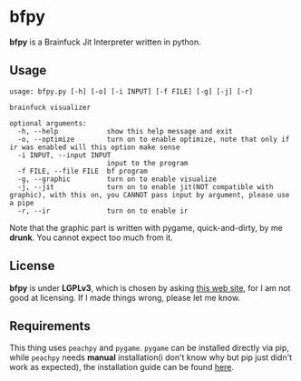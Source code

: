 # bfpy

**bfpy** is a Brainfuck Jit Interpreter written in python.

## Usage

```text
usage: bfpy.py [-h] [-o] [-i INPUT] [-f FILE] [-g] [-j] [-r]

brainfuck visualizer

optional arguments:
  -h, --help            show this help message and exit
  -o, --optimize        turn on to enable optimize, note that only if ir was enabled will this option make sense
  -i INPUT, --input INPUT
                        input to the program
  -f FILE, --file FILE  bf program
  -g, --graphic         turn on to enable visualize
  -j, --jit             turn on to enable jit(NOT compatible with graphic), with this on, you CANNOT pass input by argument, please use a pipe
  -r, --ir              turn on to enable ir
```

Note that the graphic part is written with pygame, quick-and-dirty, by me **drunk**. You cannot expect too much from it.

## License

**bfpy** is under **LGPLv3**, which is chosen by asking [this web site](https://ufal.github.io/public-license-selector/), for I am not good at licensing. If I made things wrong, please let me know.

## Requirements

This thing uses `peachpy` and `pygame`. `pygame` can be installed directly via pip, while `peachpy` needs **manual** installation(i don't know why but pip just didn't work as expected), the installation guide can be found [here](https://github.com/Maratyszcza/PeachPy/blob/master/README.rst#installation).
